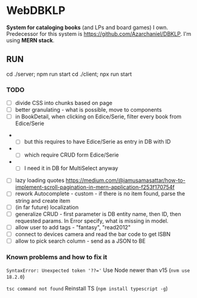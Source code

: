 # WebDBKLP

**System for cataloging books** (and LPs and board games) I own. Predecessor for this system is https://github.com/Azarchaniel/DBKLP.
I'm using **MERN stack**.

## RUN
cd ./server; npm run start
cd ./client; npx run start

### TODO
- [ ] divide CSS into chunks based on page
- [ ] better granulating - what is possible, move to components
- [ ] in BookDetail, when clicking on Edice/Serie, filter every book from Edice/Serie
- - [ ] but this requires to have Edice/Serie as entry in DB with ID
- - [ ] which require CRUD form Edice/Serie
- - [ ] I need it in DB for MultiSelect anyway
- [ ] lazy loading quotes https://medium.com/@iamusamasattar/how-to-implement-scroll-pagination-in-mern-application-f253f170754f
- [ ] rework Autocomplete - custom - if there is no item found, parse the string and create item
- [ ] (in far future) localization
- [ ] generalize CRUD - first parameter is DB entity name, then ID, then requested params. In Error specify, what is missing in model. 
- [ ] allow user to add tags - "fantasy", "read2012"
- [ ] connect to devices camera and read the bar code to get ISBN
- [ ] allow to pick search column - send as a JSON to BE

### Known problems and how to fix it

`SyntaxError: Unexpected token '??='`
Use Node newer than v15 (`nvm use 18.2.0`)

`tsc command not found`
Reinstall TS (`npm install typescript -g`)
